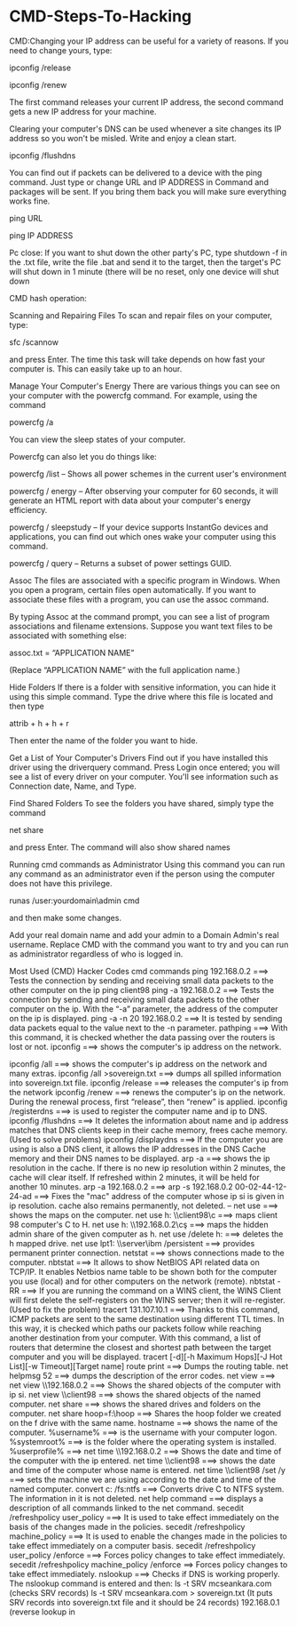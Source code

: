# CMD-Steps-To-Hacking

CMD:Changing your IP address can be useful for a variety of reasons. If you need to change yours, type:

ipconfig /release

ipconfig /renew

The first command releases your current IP address, the second command gets a new IP address for your machine.

Clearing your computer's DNS can be used whenever a site changes its IP address so you won't be misled. Write and enjoy a clean start.

ipconfig /flushdns

You can find out if packets can be delivered to a device with the ping command. Just type or change URL and IP ADDRESS in Command and packages will be sent. If you bring them back you will make sure everything works fine.

ping URL


ping IP ADDRESS

Pc  close:
If you want to shut down the other party's PC, type shutdown -f in the .txt file, write the file .bat and send it to the target, then the target's PC will shut down in 1 minute (there will be no reset, only one device will shut down

CMD hash operation:

Scanning and Repairing Files
To scan and repair files on your computer, type:

sfc /scannow

and press Enter. The time this task will take depends on how fast your computer is. This can easily take up to an hour.

Manage Your Computer's Energy
There are various things you can see on your computer with the powercfg command. For example, using the command

powercfg /a

You can view the sleep states of your computer.

Powercfg can also let you do things like:

powercfg /list – Shows all power schemes in the current user's environment

powercfg / energy – After observing your computer for 60 seconds, it will generate an HTML report with data about your computer's energy efficiency.

powercfg / sleepstudy – If your device supports InstantGo devices and applications, you can find out which ones wake your computer using this command.

powercfg / query – Returns a subset of power settings GUID.

Assoc
The files are associated with a specific program in Windows. When you open a program, certain files open automatically. If you want to associate these files with a program, you can use the assoc command.

By typing Assoc at the command prompt, you can see a list of program associations and filename extensions. Suppose you want text files to be associated with something else:

assoc.txt = “APPLICATION NAME”

(Replace “APPLICATION NAME” with the full application name.)

Hide Folders
If there is a folder with sensitive information, you can hide it using this simple command. Type the drive where this file is located and then type

attrib + h + h + r

Then enter the name of the folder you want to hide.

Get a List of Your Computer's Drivers
Find out if you have installed this driver using the driverquery command. Press Login once entered; you will see a list of every driver on your computer. You'll see information such as Connection date, Name, and Type.

Find Shared Folders
To see the folders you have shared, simply type the command

net share

and press Enter. The command will also show shared names

Running cmd commands as Administrator
Using this command you can run any command as an administrator even if the person using the computer does not have this privilege.

runas /user:yourdomain\admin cmd

and then make some changes.

Add your real domain name and add your admin to a Domain Admin's real username. Replace CMD with the command you want to try and you can run as administrator regardless of who is logged in.


Most Used (CMD) Hacker Codes
cmd commands
ping 192.168.0.2 ===> Tests the connection by sending and receiving small data packets to the other computer on the ip
ping client98
ping -a 192.168.0.2 ===> Tests the connection by sending and receiving small data packets to the other computer on the ip. With the “-a” parameter, the address of the computer on the ip is displayed.
ping -a -n 20 192.168.0.2 ===> It is tested by sending data packets equal to the value next to the -n parameter.
pathping ===> With this command, it is checked whether the data passing over the routers is lost or not.
ipconfig ===> shows the computer's ip address on the network.

ipconfig /all ===> shows the computer's ip address on the network and many extras.
ipconfig /all >sovereign.txt ===> dumps all spilled information into sovereign.txt file.
ipconfig /release ===> releases the computer's ip from the network
ipconfig /renew ===> renews the computer's ip on the network. During the renewal process, first “release”, then “renew” is applied.
ipconfig /registerdns ===> is used to register the computer name and ip to DNS.
ipconfig /flushdns ===> It deletes the information about name and ip address matches that DNS clients keep in their cache memory, frees cache memory. (Used to solve problems)
ipconfig /displaydns ===> If the computer you are using is also a DNS client, it allows the IP addresses in the DNS Cache memory and their DNS names to be displayed.
arp -a ===> shows the ip resolution in the cache. If there is no new ip resolution within 2 minutes, the cache will clear itself. If refreshed within 2 minutes, it will be held for another 10 minutes.
arp -a 192.168.0.2 ===>
arp -s 192.168.0.2 00-02-44-12-24-ad ===> Fixes the "mac" address of the computer whose ip si is given in ip resolution. cache also remains permanently, not deleted.
–
net use ===> shows the maps on the computer.
net use h: \\\\client98\\c ===> maps client 98 computer's C to H.
net use h: \\\\192.168.0.2\\cş ===> maps the hidden admin share of the given computer as h.
net use /delete h: ===> deletes the h mapped drive.
net use lpt1: \\\\server\\ibm /persistent ===> provides permanent printer connection.
netstat ===> shows connections made to the computer.
nbtstat ===> It allows to show NetBIOS API related data on TCP/IP. It enables Netbios name table to be shown both for the computer you use (local) and for other computers on the network (remote).
nbtstat -RR ===> If you are running the command on a WINS client, the WINS Client will first delete the self-registers on the WINS server; then it will re-register. (Used to fix the problem)
tracert 131.107.10.1 ===> Thanks to this command, ICMP packets are sent to the same destination using different TTL times. In this way, it is checked which paths our packets follow while reaching another destination from your computer.
With this command, a list of routers that determine the closest and shortest path between the target computer and you will be displayed.
tracert [-d][-h Maximum Hops][-J Hot List][-w Timeout][Target name]
route print ===> Dumps the routing table.
net helpmsg 52 ===> dumps the description of the error codes.
net view ===>
net view \\\\192.168.0.2 ===> Shows the shared objects of the computer with ip si.
net view \\\\client98 ===> shows the shared objects of the named computer.
net share ===> shows the shared drives and folders on the computer.
net share hoop=f:\\hoop ===> Shares the hoop folder we created on the f drive with the same name.
hostname ===> shows the name of the computer.
%username% ===> is the username with your computer logon.
%systemroot% ===> is the folder where the operating system is installed.
%userprofile% ===>
net time \\\\192.168.0.2 ===> Shows the date and time of the computer with the ip entered.
net time \\\\client98 ===> shows the date and time of the computer whose name is entered.
net time \\\\client98 /set /y ===> sets the machine we are using according to the date and time of the named computer.
convert c: /fs:ntfs ===> Converts drive C to NTFS system. The information in it is not deleted.
net help command ===> displays a description of all commands linked to the net command.
secedit /refreshpolicy user_policy ===> It is used to take effect immediately on the basis of the changes made in the policies.
secedit /refreshpolicy machine_policy ===> It is used to enable the changes made in the policies to take effect immediately on a computer basis.
secedit /refreshpolicy user_policy /enforce ===> Forces policy changes to take effect immediately.
secedit /refreshpolicy machine_policy /enforce ==> Forces policy changes to take effect immediately.
nslookup ===> Checks if DNS is working properly.
The nslookup command is entered and then:
ls -t SRV mcseankara.com (checks SRV records)
ls -t SRV mcseankara.com > sovereign.txt (It puts SRV records into sovereign.txt file and it should be 24 records)
192.168.0.1 (reverse lookup in

